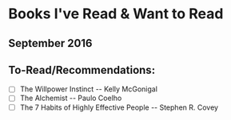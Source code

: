# Books I've Read & Want to Read

## September 2016


To-Read/Recommendations:
---
- [ ] The Willpower Instinct -- Kelly McGonigal
- [ ] The Alchemist -- Paulo Coelho
- [ ] The 7 Habits of Highly Effective People -- Stephen R. Covey

